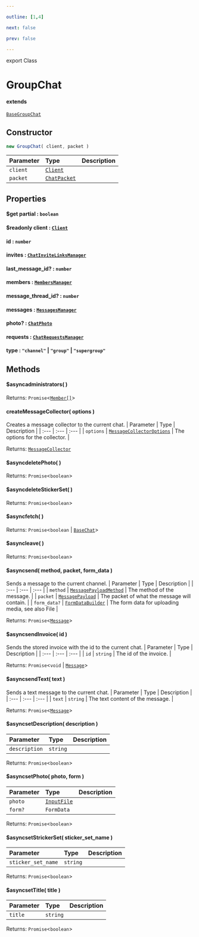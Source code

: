 ```yaml
---

outline: [1,4]

next: false

prev: false

---
```


export Class
# GroupChat
#### extends
 [`BaseGroupChat`](./BaseGroupChat.md)

## Constructor
 ```ts
 new GroupChat( client, packet )
 ```
 
 | Parameter | Type | Description |
| :--- | :--- | :--- |
| `client` | [`Client`](./Client.md) | |
| `packet` | [`ChatPacket`](../interfaces/ChatPacket.md) | |

## Properties

#### $get partial : `boolean`

#### $readonly client : [`Client`](./Client.md)

#### id : `number`

#### invites : [`ChatInviteLinksManager`](./ChatInviteLinksManager.md)

#### last_message_id? : `number`

#### members : [`MembersManager`](./MembersManager.md)

#### message_thread_id? : `number`

#### messages : [`MessagesManager`](./MessagesManager.md)

#### photo? : [`ChatPhoto`](../interfaces/ChatPhoto.md)

#### requests : [`ChatRequestsManager`](./ChatRequestsManager.md)

#### type : `"channel"` \| `"group"` \| `"supergroup"`

## Methods

#### $asyncadministrators( )

Returns: `Promise`\<[`Member[]`](./Member.md)\>

#### createMessageCollector( options )
Creates a message collector to the current chat.
| Parameter | Type | Description |
| :--- | :--- | :--- |
| `options` | [`MessageCollectorOptions`](../interfaces/MessageCollectorOptions.md) | The options for the collector. |

Returns: [`MessageCollector`](./MessageCollector.md)

#### $asyncdeletePhoto( )

Returns: `Promise`\<`boolean`\>

#### $asyncdeleteStickerSet( )

Returns: `Promise`\<`boolean`\>

#### $asyncfetch( )

Returns: `Promise`\<`boolean` \| [`BaseChat`](./BaseChat.md)\>

#### $asyncleave( )

Returns: `Promise`\<`boolean`\>

#### $asyncsend( method, packet, form_data )
Sends a message to the current channel.
| Parameter | Type | Description |
| :--- | :--- | :--- |
| `method` | [`MessagePayloadMethod`](../enumerations/MessagePayloadMethod.md) | The method of the message. |
| `packet` | [`MessagePayload`](../type-aliases/MessagePayload.md) | The packet of what the message will contain. |
| `form_data?` | [`FormDataBuilder`](./FormDataBuilder.md) | The form data for uploading media, see also File |

Returns: `Promise`\<[`Message`](./Message.md)\>

#### $asyncsendInvoice( id )
Sends the stored invoice with the id to the current chat.
| Parameter | Type | Description |
| :--- | :--- | :--- |
| `id` | `string` | The id of the invoice. |

Returns: `Promise`\<`void` \| [`Message`](./Message.md)\>

#### $asyncsendText( text )
Sends a text message to the current chat.
| Parameter | Type | Description |
| :--- | :--- | :--- |
| `text` | `string` | The text content of the message. |

Returns: `Promise`\<[`Message`](./Message.md)\>

#### $asyncsetDescription( description )

| Parameter | Type | Description |
| :--- | :--- | :--- |
| `description` | `string` | |

Returns: `Promise`\<`boolean`\>

#### $asyncsetPhoto( photo, form )

| Parameter | Type | Description |
| :--- | :--- | :--- |
| `photo` | [`InputFile`](../type-aliases/InputFile.md) | |
| `form?` | `FormData` | |

Returns: `Promise`\<`boolean`\>

#### $asyncsetStrickerSet( sticker_set_name )

| Parameter | Type | Description |
| :--- | :--- | :--- |
| `sticker_set_name` | `string` | |

Returns: `Promise`\<`boolean`\>

#### $asyncsetTitle( title )

| Parameter | Type | Description |
| :--- | :--- | :--- |
| `title` | `string` | |

Returns: `Promise`\<`boolean`\>
